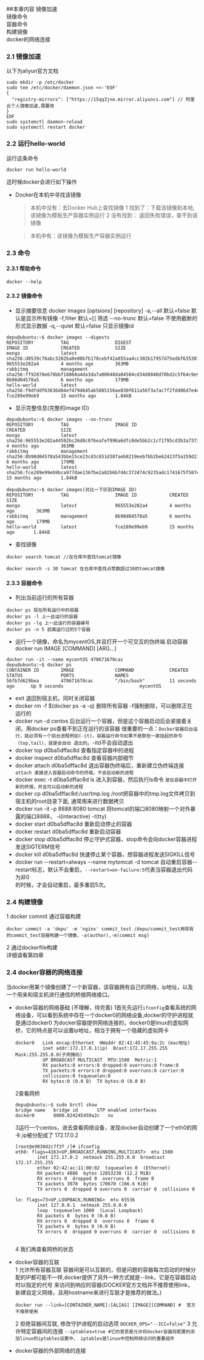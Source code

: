 ##本章内容
镜像加速  
镜像命令  
容器命令  
构建镜像  
docker的网络连接  

### 2.1 镜像加速
以下为aliyun官方文档
```
sudo mkdir -p /etc/docker
sudo tee /etc/docker/daemon.json <<-'EOF'
{
  "registry-mirrors": ["https://15qq3jne.mirror.aliyuncs.com"] // 阿里云个人镜像加速,需要改
}
EOF
sudo systemctl daemon-reload
sudo systemctl restart docker
``` 

### 2.2 运行hello-world
运行这条命令
```
docker run hello-world
```
这时候docker会进行如下操作
+ Docker在本机中寻找该镜像 
    >本机中没有：去Docker Hub上查找镜像
          1 找到了：下载该镜像到本地,该镜像为模板生产容器实例运行 
          2 没有找到： 返回失败错误，查不到该镜像
                      
    >本机中有：该镜像为模板生产容器实例运行   
                                                                                                                                                 
                                                                                                                                                 
### 2.3 命令

#### 2.3.1 帮助命令
```
docker --help 
```
#### 2.3.2 镜像命令
+ 显示摘要信息
docker images [optsions] [repository]
-a,--all 默认=false 默认是显示所有镜像
-f,filter 默认=[] 筛选
--no-trunc 默认=false 不使用截断的形式显示数据
-q,--quiet 默认=false 只显示镜像id
```
depu@ubuntu:~$ docker images --digests
REPOSITORY          TAG                 DIGEST                                                                    IMAGE ID            CREATED             SIZE
mongo               latest              sha256:d8539c76abc3202ba0e00b7b178cebf42a855aa4cc302b17957d75edbf635301   965553e202a4        4 months ago        363MB
rabbitmq            management          sha256:ff92870e678bbf18868a4da3da7a00048da04504cd34d8848d70bd2c5f64c9e9   8b98d04578a5        6 months ago        179MB
hello-world         latest              sha256:f9dfddf63636d84ef479d645ab5885156ae030f611a56f3a7ac7f2fdd86d7e4e   fce289e99eb9        15 months ago       1.84kB
```
+ 显示完整信息(完整的image ID)
```
depu@ubuntu:~$ docker images --no-trunc
REPOSITORY          TAG                 IMAGE ID                                                                  CREATED             SIZE
mongo               latest              sha256:965553e202a44592bc26d8c076eafef996a6dfc0de5bb2c1cf1795cd3b3a7373   4 months ago        363MB
rabbitmq            management          sha256:8b98d04578a543bbe15ce23cd3c651d38faeb8219eeb7bb2be62423f5a159d21   6 months ago        179MB
hello-world         latest              sha256:fce289e99eb9bca977dae136fbe2a82b6b7d4c372474c9235adc1741675f587e   15 months ago       1.84kB

depu@ubuntu:~$ docker images(对比一下区别IMAGE ID)
REPOSITORY          TAG                 IMAGE ID            CREATED             SIZE
mongo               latest              965553e202a4        4 months ago        363MB
rabbitmq            management          8b98d04578a5        6 months ago        179MB
hello-world         latest              fce289e99eb9        15 months ago       1.84kB
```

+ 查找镜像 
```
docker search tomcat //在仓库中查找tomcat镜像 
``` 
```
docker search -s 30 tomcat 在仓库中查找点赞数超过30的tomcat镜像
```

 
#### 2.3.3 容器命令
+ 列出当前运行的所有容器
```
docker ps 现在所有运行中的容器
docker ps -l 上一此运行的容器
docker ps -lq 上一此运行的容器编号
docker ps -n 5 前面运行过的5个容器

```
+ 运行一个镜像，命名为mycentOS,并且打开一个可交互的伪终端
启动容器
docker run IMAGE [COMMAND] [ARG...]
```
docker run -it --name mycentOS 470671670cac
depu@ubuntu:~$ docker ps
CONTAINER ID        IMAGE               COMMAND             CREATED             STATUS              PORTS               NAMES
56fb7d629bea        470671670cac        "/bin/bash"         11 seconds ago      Up 9 seconds                            mycentOS
```
+ exit 退回到宿主机，同时关闭容器
+ docker rm -f $(docker ps -a -q) 删除所有容器 -f强制删除，可以删除正在运行的
+ docker run -d centos 后台运行一个容器，但是这个容器启动后会紧接着关闭，用docker ps查看不到正在运行的该容器
  很重要的一点：`Docker容器后台运行，就必须有一个前台进程例如(-it)，容器运行命令如果不是那些一直挂起的命令（top,tail），就是会自动
  退出的`。-itd不会自动退出
+ docker top d0ba5dffac8d 查看指定容器中的进程
+ docker inspect  d0ba5dffac8d 查看容器内部细节
+ docker attach d0ba5dffac8d 退出容器伪终端后，重新建立伪终端连接 `attach 直接进入容器启动命令的终端，不会启动新的进程`
+ docker exec -t d0ba5dffac8d ls 进入到容器，然后执行ls命令  `是在容器中打开新的终端，并且可以启动新的进程`
+ docker cp d0ba5dffac8d:/usr/tmp.log /root把容器中的tmp.log文件拷贝到宿主机的root目录下面, 通常用来进行数据拷贝
+ docker run -it -p 8888:8080 tomcat 将tomcat的端口8080映射一个对外暴露的端口8888， -i(interactive) -t(tty) 
+ docker start d0ba5dffac8d 重新启动停止的容器
+ docker restart d0ba5dffac8d 重新启动容器
+ docker stop d0ba5dffac8d 停止守护式容器，stop命令会向docker容器进程发送SIGTERM信号
+ docker kill d0ba5dffac8d 快速停止某个容器，想容器进程发送SIGKILL信号
+ docker run --restart=always --name mytomcat -d tomcat 自动重启容器--restart标志，默认不会重启，`--restart=on-failure:5`代表当容器退出代码为非0  
  的时候，才会自动重启，最多重启5次。   
                                                                                                                                                   
 ### 2.4 构建镜像
 1 docker commit 通过容器构建  
 ```
docker commit -a 'depu' -m 'nginx' commit_test /depu/commit_test用现有的commit_test容器构建一个镜像，-a(author),-m(commit msg)
```
 2 通过dockerfile构建   
 详细请看第四章        
 
### 2.4 docker容器的网络连接
  当docker用某个镜像创建了一个新容器，该容器拥有自己的网络，ip地址，以及一个用来和宿主机进行通信的桥接网络接口。
+ docker容器的网络基础 (不理解，待完善) 
  1首先先运行```ifconfig```查看系统的网络设备，可以看到系统中存在一个docker0的网络设备,docker的守护进程就是通过docker0
  为docker容器提供网络连接的，docker0是linux的虚拟网桥，它的特点是可以设置ip地址，相当于拥有一个隐藏的虚拟网卡
  ```
  docker0   Link encap:Ethernet  HWaddr 02:42:45:45:9a:2c (mac地址) 
            inet addr:172.17.0.1(ip)  Bcast:172.17.255.255  Mask:255.255.0.0(子网掩码)
            UP BROADCAST MULTICAST  MTU:1500  Metric:1
            RX packets:0 errors:0 dropped:0 overruns:0 frame:0
            TX packets:0 errors:0 dropped:0 overruns:0 carrier:0
            collisions:0 txqueuelen:0 
            RX bytes:0 (0.0 B)  TX bytes:0 (0.0 B)

  ```
  2查看网桥
  ```
  depu@ubuntu:~$ sudo brctl show
  bridge name	bridge id		STP enabled	interfaces
  docker0		8000.024245459a2c	no	
  ```
  3运行一个centos，进去查看网络设备，发现docker自动创建了一个eth0的网卡,ip被分配成了 172.17.0.2
  ```
  [root@e9030d2c7f3f /]# ifconfig
  eth0: flags=4163<UP,BROADCAST,RUNNING,MULTICAST>  mtu 1500
          inet 172.17.0.2  netmask 255.255.0.0  broadcast 172.17.255.255
          ether 02:42:ac:11:00:02  txqueuelen 0  (Ethernet)
          RX packets 4886  bytes 12853230 (12.2 MiB)
          RX errors 0  dropped 0  overruns 0  frame 0
          TX packets 3078  bytes 170670 (166.6 KiB)
          TX errors 0  dropped 0 overruns 0  carrier 0  collisions 0
  
  lo: flags=73<UP,LOOPBACK,RUNNING>  mtu 65536
          inet 127.0.0.1  netmask 255.0.0.0
          loop  txqueuelen 1000  (Local Loopback)
          RX packets 0  bytes 0 (0.0 B)
          RX errors 0  dropped 0  overruns 0  frame 0
          TX packets 0  bytes 0 (0.0 B)
          TX errors 0  dropped 0 overruns 0  carrier 0  collisions 0
  

  ```
  4 我们再查看网桥的状态
+ docker容器的互联  
    1 允许所有容器互联
    容器间是可以互联的，但是问题的容器每次启动的时候分配的IP都可能不一样,docker提供了另外一种方式就是--link，它是在容器启动时以指定的代号
        来访问到响应的容器(DOCKER官方文档并不推荐使用link，新建自定义网络，且用hostname来进行互联才是推荐的做法。)
    ```
    docker run --link=[CONTAINER_NAME]:[ALIAS] [IMAGE][COMMAND] #  官方不推荐使用
    ```    
    2 拒绝容器间互联, 修改守护进程的启动选项
    ```DOCKER_OPS="--ICC=false"```
    3 允许特定容器间的连接
    ```--iptables=true #它的意思是允许将docker容器将配置的添加linux的iptables设置中， iptables是linux中控制网络访问的重要组件```

+ docker容器的外部网络的连接                                                                                                                                                 
